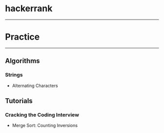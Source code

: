 # hackerrank
-----
# Practice
-----
## Algorithms

### Strings

- Alternating Characters

## Tutorials

### Cracking the Coding Interview
- Merge Sort: Counting Inversions